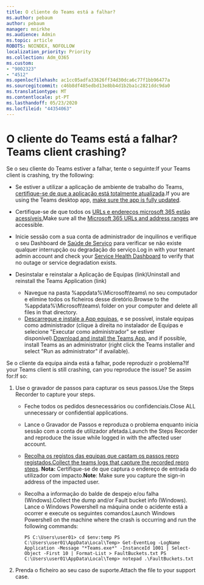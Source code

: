 ```yaml
---
title: O cliente do Teams está a falhar?
ms.author: pebaum
author: pebaum
manager: mnirkhe
ms.audience: Admin
ms.topic: article
ROBOTS: NOINDEX, NOFOLLOW
localization_priority: Priority
ms.collection: Adm_O365
ms.custom:
- "9002323"
- "4512"
ms.openlocfilehash: ac1cc05adfa33626ff34d30dca6c77f1bb96477a
ms.sourcegitcommit: c46b8df485edbd13e8bb4d1b2ba1c2821ddc9da0
ms.translationtype: MT
ms.contentlocale: pt-PT
ms.lasthandoff: 05/23/2020
ms.locfileid: "44354063"
---
```

# <a name="teams-client-crashing"></a><span data-ttu-id="d21ba-102">O cliente do Teams está a falhar?</span><span class="sxs-lookup"><span data-stu-id="d21ba-102">Teams client crashing?</span></span>

<span data-ttu-id="d21ba-103">Se o seu cliente do Teams estiver a falhar, tente o seguinte:</span><span class="sxs-lookup"><span data-stu-id="d21ba-103">If your Teams client is crashing, try the following:</span></span>

- <span data-ttu-id="d21ba-104">Se estiver a utilizar a aplicação de ambiente de trabalho do Teams, [certifique-se de que a aplicação está totalmente atualizada](https://support.office.com/article/Update-Microsoft-Teams-535a8e4b-45f0-4f6c-8b3d-91bca7a51db1).</span><span class="sxs-lookup"><span data-stu-id="d21ba-104">If you are using the Teams desktop app, [make sure the app is fully updated](https://support.office.com/article/Update-Microsoft-Teams-535a8e4b-45f0-4f6c-8b3d-91bca7a51db1).</span></span>

- <span data-ttu-id="d21ba-105">Certifique-se de que todos os [URLs e endereços microsoft 365 estão acessíveis.](https://docs.microsoft.com/microsoftteams/connectivity-issues)</span><span class="sxs-lookup"><span data-stu-id="d21ba-105">Make sure all the [Microsoft 365 URLs and address ranges](https://docs.microsoft.com/microsoftteams/connectivity-issues) are accessible.</span></span>

- <span data-ttu-id="d21ba-106">Inicie sessão com a sua conta de administrador de inquilinos e verifique o seu Dashboard de [Saúde de Serviço](https://docs.microsoft.com/office365/enterprise/view-service-health) para verificar se não existe qualquer interrupção ou degradação do serviço.</span><span class="sxs-lookup"><span data-stu-id="d21ba-106">Log in with your tenant admin account and check your [Service Health Dashboard](https://docs.microsoft.com/office365/enterprise/view-service-health) to verify that no outage or service degradation exists.</span></span>

- <span data-ttu-id="d21ba-107">Desinstalar e reinstalar a Aplicação de Equipas (link)</span><span class="sxs-lookup"><span data-stu-id="d21ba-107">Uninstall and reinstall the Teams Application (link)</span></span>
    - <span data-ttu-id="d21ba-108">Navegue na pasta %appdata%\Microsoft\teams\ no seu computador e elimine todos os ficheiros desse diretório.</span><span class="sxs-lookup"><span data-stu-id="d21ba-108">Browse to the %appdata%\Microsoft\teams\ folder on your computer and delete all files in that directory.</span></span>
    - <span data-ttu-id="d21ba-109">[Descarregue e instale a App equipas](https://www.microsoft.com/microsoft-365/microsoft-teams/group-chat-software#office-DesktopAppDownload-ofoushy), e se possível, instale equipas como administrador (clique à direita no instalador de Equipas e selecione "Executar como administrador" se estiver disponível).</span><span class="sxs-lookup"><span data-stu-id="d21ba-109">[Download and install the Teams App](https://www.microsoft.com/microsoft-365/microsoft-teams/group-chat-software#office-DesktopAppDownload-ofoushy), and if possible, install Teams as an administrator (right click the Teams installer and select "Run as administrator" if available).</span></span>

<span data-ttu-id="d21ba-110">Se o cliente da equipa ainda está a falhar, pode reproduzir o problema?</span><span class="sxs-lookup"><span data-stu-id="d21ba-110">If your Teams client is still crashing, can you reproduce the issue?</span></span> <span data-ttu-id="d21ba-111">Se assim for:</span><span class="sxs-lookup"><span data-stu-id="d21ba-111">If so:</span></span>

1. <span data-ttu-id="d21ba-112">Use o gravador de passos para capturar os seus passos.</span><span class="sxs-lookup"><span data-stu-id="d21ba-112">Use the Steps Recorder to capture your steps.</span></span>
    - <span data-ttu-id="d21ba-113">Feche todos os pedidos desnecessários ou confidenciais.</span><span class="sxs-lookup"><span data-stu-id="d21ba-113">Close ALL unnecessary or confidential applications.</span></span>
    - <span data-ttu-id="d21ba-114">Lance o Gravador de Passos e reproduza o problema enquanto inicia sessão com a conta de utilizador afetada.</span><span class="sxs-lookup"><span data-stu-id="d21ba-114">Launch the Steps Recorder and reproduce the issue while logged in with the affected user account.</span></span>
    - <span data-ttu-id="d21ba-115">[Recolha os registos das equipas que captam os passos repro registados.](https://docs.microsoft.com/microsoftteams/log-files)</span><span class="sxs-lookup"><span data-stu-id="d21ba-115">[Collect the teams logs that capture the recorded repro steps](https://docs.microsoft.com/microsoftteams/log-files).</span></span> <span data-ttu-id="d21ba-116">**Nota:** Certifique-se de que captura o endereço de entrada do utilizador com impacto.</span><span class="sxs-lookup"><span data-stu-id="d21ba-116">**Note**: Make sure you capture the sign-in address of the impacted user.</span></span>
    - <span data-ttu-id="d21ba-117">Recolha a informação do balde de despejo e/ou falha (Windows).</span><span class="sxs-lookup"><span data-stu-id="d21ba-117">Collect the dump and/or Fault bucket info (Windows).</span></span> <span data-ttu-id="d21ba-118">Lance o Windows Powershell na máquina onde o acidente está a ocorrer e execute os seguintes comandos:</span><span class="sxs-lookup"><span data-stu-id="d21ba-118">Launch Windows Powershell on the machine where the crash is occurring and run the following commands:</span></span>

        `
        PS C:\Users\user01> cd $env:temp
        PS C:\Users\user01\AppData\Local\Temp> Get-EventLog -LogName Application -Message "*Teams.exe*" -InstanceId 1001 | Select-Object -First 10 | Format-List > FaultBuckets.txt
        PS C:\Users\user01\AppData\Local\Temp> notepad .\FaultBuckets.txt
        `
    
2. <span data-ttu-id="d21ba-119">Prenda o ficheiro ao seu caso de suporte.</span><span class="sxs-lookup"><span data-stu-id="d21ba-119">Attach the file to your support case.</span></span>
